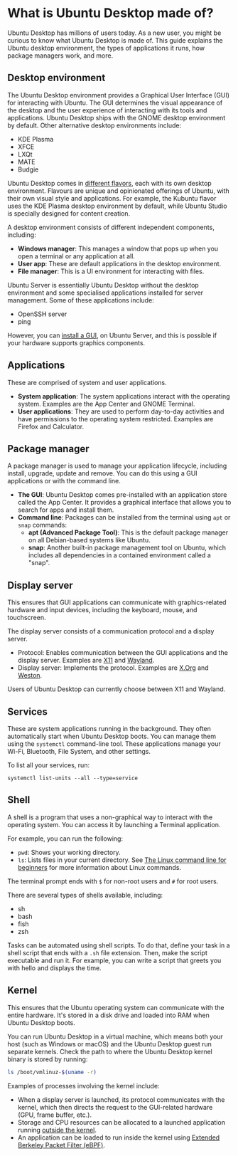 # What is Ubuntu Desktop made of?

Ubuntu Desktop has millions of users today. As a new user, you might be curious to know what Ubuntu Desktop is made of.
This guide explains the Ubuntu desktop environment, the types of applications it runs, how package managers work, and more.

## Desktop environment

The Ubuntu Desktop environment provides a Graphical User Interface (GUI) for interacting with Ubuntu.
The GUI determines the visual appearance of the desktop and the user experience of interacting with its tools and applications.
Ubuntu Desktop ships with the GNOME desktop environment by default. Other alternative desktop environments include:

- KDE Plasma
- XFCE
- LXQt
- MATE
- Budgie

Ubuntu Desktop comes in [different flavors](https://ubuntu.com/desktop/flavours), each with its own desktop environment.
Flavours are unique and opinionated offerings of Ubuntu, with their own visual style and applications.
For example, the Kubuntu flavor uses the KDE Plasma desktop environment by default, while Ubuntu Studio is specially designed for content creation.

A desktop environment consists of different independent components, including:

- **Windows manager**: This manages a window that pops up when you open a terminal or any application at all.
- **User app**: These are default applications in the desktop environment.
- **File manager**: This is a UI environment for interacting with files.

Ubuntu Server is essentially Ubuntu Desktop without the desktop environment and some specialised applications installed for server management. Some of these applications include:

- OpenSSH server
- ping

However, you can [install a GUI](https://documentation.ubuntu.com/aws/aws-how-to/instances/launch-ubuntu-desktop/#install-ubuntu-desktop-and-the-snap-store),
on Ubuntu Server, and this is possible if your hardware supports graphics components.
	
## Applications

These are comprised of system and user applications.

- **System application**: The system applications interact with the operating system. Examples are the App Center and GNOME Terminal.
- **User applications**: They are used to perform day-to-day activities and have permissions to the operating system restricted. Examples are Firefox and Calculator.

## Package manager

A package manager is used to manage your application lifecycle, including install, upgrade, update and remove. You can do this using a GUI applications or with the command line.

- **The GUI**: Ubuntu Desktop comes pre-installed with an application store called the App Center. It provides a graphical interface that allows you to search for apps and install them.
- **Command line**: Packages can be installed from the terminal using `apt` or `snap` commands:
  - **apt (Advanced Package Tool)**: This is the default package manager on all Debian-based systems like Ubuntu.
  - **snap**: Another built-in package management tool on Ubuntu, which includes all dependencies in a contained environment called a "snap".

## Display server

This ensures that GUI applications can communicate with graphics-related hardware and input devices, including the keyboard, mouse, and touchscreen.


The display server consists of a communication protocol and a display server.

- Protocol: Enables communication between the GUI applications and the display server. Examples are [X11](https://en.wikipedia.org/wiki/X_Window_System_core_protocol) and [Wayland](https://wayland.freedesktop.org/docs/html/).
- Display server: Implements the protocol. Examples are [X.Org](https://www.x.org/wiki/) and [Weston](https://wayland.pages.freedesktop.org/weston/).

Users of Ubuntu Desktop can currently choose between X11 and Wayland.

## Services

These are system applications running in the background. They often automatically start when Ubuntu Desktop boots. You can
manage them using the `systemctl` command-line tool. These applications manage your Wi-Fi, Bluetooth, File System, and other settings.

To list all your services, run:

```shell
systemctl list-units --all --type=service
```

## Shell

A shell is a program that uses a non-graphical way to interact with the operating system. You can access it by launching
a Terminal application.

For example, you can run the following:

- `pwd`: Shows your working directory. 
- `ls`: Lists files in your current directory.
See [The Linux command line for beginners](https://ubuntu.com/tutorials/command-line-for-beginners#1-overview) for more information about Linux commands.

The terminal prompt ends with `$` for non-root users and `#` for root users.

There are several types of shells available, including:

- sh
- bash
- fish
- zsh

Tasks can be automated using shell scripts. To do that, define your task in a shell script that ends with a `.sh` file extension. Then, make the script executable and run it.
For example, you can write a script that greets you with hello and displays the time.

## Kernel

This ensures that the Ubuntu operating system can communicate with the entire hardware. It's stored in a disk drive and loaded into RAM when Ubuntu Desktop boots.

You can run Ubuntu Desktop in a virtual machine, which means both your host (such as Windows or macOS) and the Ubuntu Desktop guest run separate kernels.
Check the path to where the Ubuntu Desktop kernel binary is stored by running:

```bash
ls /boot/vmlinuz-$(uname -r)
```

Examples of processes involving the kernel include:

- When a display server is launched, its protocol communicates with the kernel, which then directs the request to the GUI-related hardware (GPU, frame buffer, etc.).
- Storage and CPU resources can be allocated to a launched application running [outside the kernel](https://en.wikipedia.org/wiki/User_space_and_kernel_space).
- An application can be loaded to run inside the kernel using [Extended Berkeley Packet Filter (eBPF)](https://documentation.ubuntu.com/server/explanation/intro-to/ebpf/).
